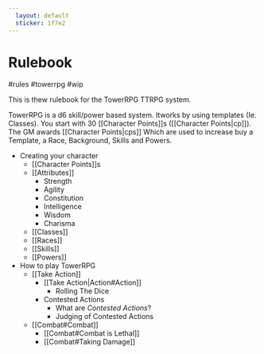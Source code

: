 ```yaml
---
  layout: default
  sticker: 1f7e2
---
```


# Rulebook

#rules #towerrpg #wip

This is thew rulebook for the TowerRPG TTRPG system.

TowerRPG is a d6 skill/power based system. Itworks by using templates (Ie. Classes). You start with 30 [[Character Points]]s ([[Character Points|cp]]). The GM awards [[Character Points|cps]] Which are used to increase buy a Template, a Race, Background, Skills and Powers.

- Creating your character
  - [[Character Points]]s
  - [[Attributes]]
    - Strength
    - Agility
    - Constitution
    - Intelligence
    - Wisdom
    - Charisma
  - [[Classes]]
  - [[Races]]
  - [[Skills]]
  - [[Powers]]
- How to play TowerRPG
  - [[Take Action]]
    - [[Take Action|Action#Action]]
      - Rolling The Dice
    - Contested Actions
      - What are _Contested Actions_?
      - Judging of Contested Actions
  - [[Combat#Combat]]
    - [[Combat#Combat is Lethal]]
    - [[Combat#Taking Damage]]

